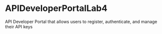 # APIDeveloperPortalLab4
API Developer Portal that allows users to register, authenticate, and manage their API keys
